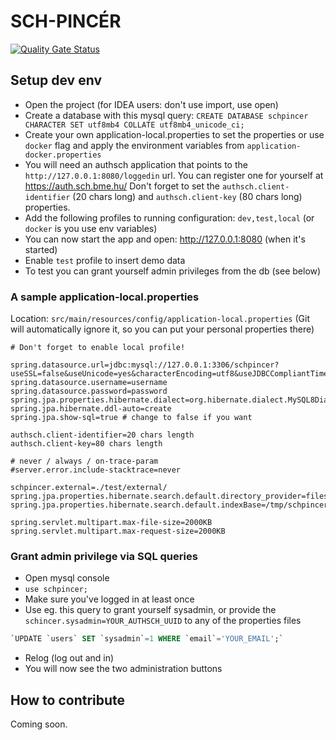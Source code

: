SCH-PINCÉR
===

[![Quality Gate Status](https://sonarcloud.io/api/project_badges/measure?project=kir-dev_sch-pincer&metric=alert_status)](https://sonarcloud.io/dashboard?id=kir-dev_sch-pincer)


## Setup dev env

- Open the project (for IDEA users: don't use import, use open)
- Create a database with this mysql query: `CREATE DATABASE schpincer CHARACTER SET utf8mb4 COLLATE utf8mb4_unicode_ci;`
- Create your own application-local.properties to set the properties or use `docker` flag and apply the environment variables from `application-docker.properties`
- You will need an authsch application that points to the `http://127.0.0.1:8080/loggedin` url. You can register one for yourself at https://auth.sch.bme.hu/ Don't forget to set the `authsch.client-identifier` (20 chars long) and `authsch.client-key` (80 chars long) properties.
- Add the following profiles to running configuration: `dev,test,local` (or `docker` is you use env variables)
- You can now start the app and open: http://127.0.0.1:8080 (when it's started)
- Enable `test` profile to insert demo data
- To test you can grant yourself admin privileges from the db (see below)

### A sample application-local.properties

Location: `src/main/resources/config/application-local.properties` (Git will automatically ignore it, so you can put your personal properties there)

```
# Don't forget to enable local profile!

spring.datasource.url=jdbc:mysql://127.0.0.1:3306/schpincer?useSSL=false&useUnicode=yes&characterEncoding=utf8&useJDBCCompliantTimezoneShift=true&useLegacyDatetimeCode=false&serverTimezone=UTC
spring.datasource.username=username
spring.datasource.password=password
spring.jpa.properties.hibernate.dialect=org.hibernate.dialect.MySQL8Dialect
spring.jpa.hibernate.ddl-auto=create
spring.jpa.show-sql=true # change to false if you want

authsch.client-identifier=20 chars length
authsch.client-key=80 chars length

# never / always / on-trace-param
#server.error.include-stacktrace=never

schpincer.external=./test/external/
spring.jpa.properties.hibernate.search.default.directory_provider=filesystem
spring.jpa.properties.hibernate.search.default.indexBase=/tmp/schpincer/search/

spring.servlet.multipart.max-file-size=2000KB
spring.servlet.multipart.max-request-size=2000KB
```

### Grant admin privilege via SQL queries

- Open mysql console
- `use schpincer;`
- Make sure you've logged in at least once
- Use eg. this query to grant yourself sysadmin, or provide the `schincer.sysadmin=YOUR_AUTHSCH_UUID` to any of the properties files

```sql
`UPDATE `users` SET `sysadmin`=1 WHERE `email`='YOUR_EMAIL';`
```

- Relog (log out and in)
- You will now see the two administration buttons

## How to contribute

Coming soon.
